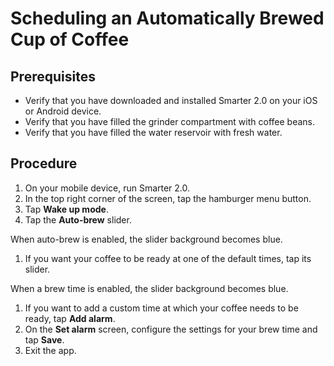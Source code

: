 # Scheduling an Automatically Brewed Cup of Coffee

## Prerequisites

* Verify that you have downloaded and installed Smarter 2.0 on your iOS or Android device.
* Verify that you have filled the grinder compartment with coffee beans.
* Verify that you have filled the water reservoir with fresh water.

## Procedure

1. On your mobile device, run Smarter 2.0.
1. In the top right corner of the screen, tap the hamburger menu button.
1. Tap **Wake up mode**.
1. Tap the **Auto-brew** slider.

  When auto-brew is enabled, the slider background becomes blue.

1. If you want your coffee to be ready at one of the default times, tap its slider.

  When a brew time is enabled, the slider background becomes blue.

1. If you want to add a custom time at which your coffee needs to be ready, tap **Add alarm**.
1. On the **Set alarm** screen, configure the settings for your brew time and tap **Save**.
1. Exit the app.

